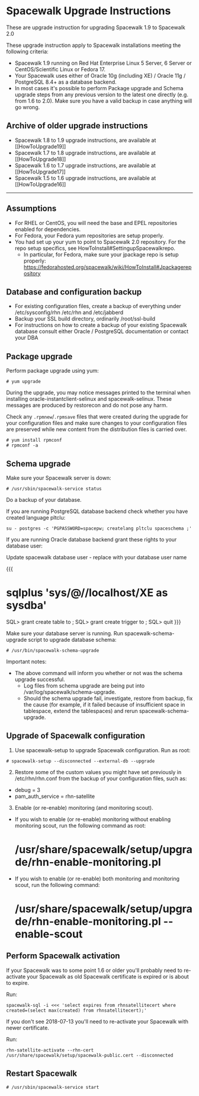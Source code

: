 # Spacewalk Upgrade Instructions



These are upgrade instruction for upgrading Spacewalk 1.9 to Spacewalk 2.0

These upgrade instruction apply to Spacewalk installations meeting the following criteria:

  *  Spacewalk 1.9 running on Red Hat Enterprise Linux 5 Server, 6 Server or CentOS/Scientific Linux or Fedora 17.
  *  Your Spacewalk uses either of Oracle 10g (including XE) / Oracle 11g / PostgreSQL 8.4+ as a database backend.
  *  In most cases it's possible to perform Package upgrade and Schema upgrade steps from any previous version to the latest one directly (e.g. from 1.6 to 2.0). Make sure you have a valid backup in case anything will go wrong.
## Archive of older upgrade instructions



 * Spacewalk 1.8 to 1.9 upgrade instructions, are available at [[HowToUpgrade19]]
 * Spacewalk 1.7 to 1.8 upgrade instructions, are available at [[HowToUpgrade18]]
 * Spacewalk 1.6 to 1.7 upgrade instructions, are available at [[HowToUpgrade17]]
 * Spacewalk 1.5 to 1.6 upgrade instructions, are available at [[HowToUpgrade16]]

----
## Assumptions



  * For RHEL or CentOS, you will need the base and EPEL repositories enabled for dependencies.
  * For Fedora, your Fedora yum repositories are setup properly.
  * You had set up your yum to point to Spacewalk 2.0 repository. For the repo setup specifics, see HowToInstall#SettingupSpacewalkrepo.
    * In particular, for Fedora, make sure your jpackage repo is setup properly: https://fedorahosted.org/spacewalk/wiki/HowToInstall#Jpackagerepository
## Database and configuration backup




  *  For existing configuration files, create a backup of everything under /etc/sysconfig/rhn /etc/rhn and /etc/jabberd
  *  Backup your SSL build directory, ordinarily /root/ssl-build
  *  For instructions on how to create a backup of your existing Spacewalk database consult either Oracle / PostgreSQL documentation or contact your DBA
## Package upgrade



Perform package upgrade using yum:

    # yum upgrade

During the upgrade, you may notice messages printed to the terminal when installing oracle-instantclient-selinux and spacewalk-selinux. These messages are produced by restorecon and do not pose any harm.

Check any `.rpmnew`/`.rpmsave` files that were created during the upgrade for your configuration files and make sure changes to your configuration files are preserved while new content from the distribution files is carried over.

    # yum install rpmconf
    # rpmconf -a
## Schema upgrade



Make sure your Spacewalk server is down:


    # /usr/sbin/spacewalk-service status

Do a backup of your database.

If you are running PostgreSQL database backend check whether you have created language pltclu:


    su - postgres -c 'PGPASSWORD=spacepw; createlang pltclu spaceschema ;'

If you are running Oracle database backend grant these rights to your database user:

Update spacewalk database user - replace <spacewalk> with your database user name 

{{{ 
# sqlplus 'sys/<password>@//localhost/XE as sysdba' 
SQL> grant create table to <spacewalk>; 
SQL> grant create trigger to <spacewalk>; 
SQL> quit 
}}} 

Make sure your database server is running. Run spacewalk-schema-upgrade script to upgrade database schema:


    # /usr/bin/spacewalk-schema-upgrade

Important notes:

  * The above command will inform you whether or not was the schema upgrade successful.
    * Log files from schema upgrade are being put into /var/log/spacewalk/schema-upgrade.
    * Should the schema upgrade fail, investigate, restore from backup, fix the cause (for example, if it failed because of insufficient space in tablespace, extend the tablespaces) and rerun spacewalk-schema-upgrade.
## Upgrade of Spacewalk configuration



  1. Use spacewalk-setup to upgrade Spacewalk configuration. Run as root:


    # spacewalk-setup --disconnected --external-db --upgrade

  2. Restore some of the custom values you might have set previously in /etc/rhn/rhn.conf from the backup of your configuration files, such as:

  *  debug = 3
  *  pam_auth_service = rhn-satellite

  3. Enable (or re-enable) monitoring (and monitoring scout).

  * If you wish to enable (or re-enable) monitoring without enabling monitoring scout, run the following command as root:


    # /usr/share/spacewalk/setup/upgrade/rhn-enable-monitoring.pl

  * If you wish to enable (or re-enable) both monitoring and monitoring scout, run the following command:


    # /usr/share/spacewalk/setup/upgrade/rhn-enable-monitoring.pl --enable-scout
## Perform Spacewalk activation



If your Spacewalk was to some point 1.6 or older you'll probably need to re-activate your Spacewalk as old Spacewalk certificate is expired or is about to expire.

Run:

    spacewalk-sql -i <<< 'select expires from rhnsatellitecert where created=(select max(created) from rhnsatellitecert);'

If you don't see 2018-07-13 you'll need to re-activate your Spacewalk with newer certificate.

Run:

    rhn-satellite-activate --rhn-cert /usr/share/spacewalk/setup/spacewalk-public.cert --disconnected
## Restart Spacewalk




    # /usr/sbin/spacewalk-service start